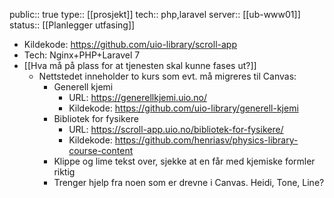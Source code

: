 public:: true
type:: [[prosjekt]]
tech:: php,laravel
server:: [[ub-www01]]
status:: [[Planlegger utfasing]]

- Kildekode: https://github.com/uio-library/scroll-app
- Tech: Nginx+PHP+Laravel 7
- [[Hva må på plass for at tjenesten skal kunne fases ut?]]
	- Nettstedet inneholder to kurs som evt. må migreres til Canvas:
		- Generell kjemi
			- URL: https://generellkjemi.uio.no/
			- Kildekode: https://github.com/uio-library/generell-kjemi
		- Bibliotek for fysikere
			- URL: https://scroll-app.uio.no/bibliotek-for-fysikere/
			- Kildekode: https://github.com/henriasv/physics-library-course-content
		- Klippe og lime tekst over, sjekke at en får med kjemiske formler riktig
		- Trenger hjelp fra noen som er drevne i Canvas. Heidi, Tone, Line?